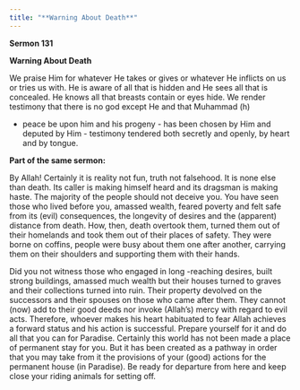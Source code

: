 ```yaml
---
title: "**Warning About Death**" 
---
```

**Sermon 131**

**Warning About Death**

We praise Him for whatever He takes or gives or whatever He inflicts on us or tries us with\. He is aware of all that is hidden and He sees all that is concealed\. He knows all that breasts contain or eyes hide\. We render testimony that there is no god except He and that Muhammad \(h\)

- peace be upon him and his progeny \- has been chosen by Him and deputed by Him \- testimony tendered both secretly and openly, by heart and by tongue\.

**Part of the same sermon:**

By Allah\! Certainly it is reality not fun, truth not falsehood\. It is none else than death\. Its caller is making himself heard and its dragsman is making haste\. The majority of the people should not deceive you\. You have seen those who lived before you, amassed wealth, feared poverty and felt safe from its \(evil\) consequences, the longevity of desires and the \(apparent\) distance from death\. How, then, death overtook them, turned them out of their homelands and took them out of their places of safety\. They were borne on coffins, people were busy about them one after another, carrying them on their shoulders and supporting them with their hands\.

Did you not witness those who engaged in long \-reaching desires, built strong buildings, amassed much wealth but their houses turned to graves and their collections turned into ruin\. Their property devolved on the successors and their spouses on those who came after them\. They cannot \(now\) add to their good deeds nor invoke \(Allah’s\) mercy with regard to evil acts\. Therefore, whoever makes his heart habituated to fear Allah achieves a forward status and his action is successful\. Prepare yourself for it and do all that you can for Paradise\. Certainly this world has not been made a place of permanent stay for you\. But it has been created as a pathway in order that you may take from it the provisions of your \(good\) actions for the permanent house \(in Paradise\)\. Be ready for departure from here and keep close your riding animals for setting off\.

<a id="page546"></a>

